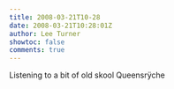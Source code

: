 ```yaml
---
title: 2008-03-21T10-28
date: 2008-03-21T10:28:01Z
author: Lee Turner
showtoc: false
comments: true
---
```


Listening to a bit of old skool Queensrÿche

